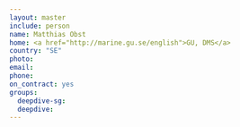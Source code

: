 ```yaml
---
layout: master
include: person
name: Matthias Obst
home: <a href="http://marine.gu.se/english">GU, DMS</a>
country: "SE"
photo:
email:
phone:
on_contract: yes
groups:
  deepdive-sg:
  deepdive:
---
```

